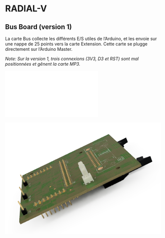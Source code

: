 # RADIAL-V
## Bus Board (version 1)

La carte Bus collecte les différents E/S utiles de l’Arduino, et les envoie sur une nappe de 25 points vers la carte Extension. 
Cette carte se plugge directement sur l’Arduino Master.

_Note: Sur la version 1, trois connexions (3V3, D3 et RST) sont mal positionnées et gênent la carte MP3._


![Vue du modèle 3D](Radial-V-BusBoard.stl)

![Vue de la carte](Radial-V-BusBoard-01.png)
